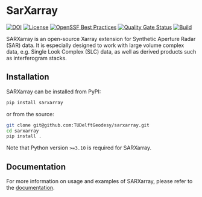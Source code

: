 # SarXarray

[![DOI](https://zenodo.org/badge/DOI/10.5281/zenodo.7717027.svg)](https://doi.org/10.5281/zenodo.7717027)
[![License](https://img.shields.io/github/license/TUDelftGeodesy/sarxarray)](https://opensource.org/licenses/Apache-2.0)
[![OpenSSF Best Practices](https://www.bestpractices.dev/projects/7980/badge)](https://www.bestpractices.dev/projects/7980)
[![Quality Gate Status](https://sonarcloud.io/api/project_badges/measure?project=TUDelftGeodesy_sarxarray&metric=alert_status)](https://sonarcloud.io/summary/new_code?id=TUDelftGeodesy_sarxarray)
[![Build](https://github.com/TUDelftGeodesy/sarxarray/actions/workflows/build.yml/badge.svg)](https://github.com/TUDelftGeodesy/sarxarray/actions/workflows/build.yml)

SARXarray is an open-source Xarray extension for Synthetic Aperture Radar (SAR) data. It is especially designed to work with large volume complex data, e.g. Single Look Complex (SLC) data, as well as derived products such as interferogram stacks. 


## Installation

SARXarray can be installed from PyPI:

```sh
pip install sarxarray
```

or from the source:

```sh
git clone git@github.com:TUDelftGeodesy/sarxarray.git
cd sarxarray
pip install .
```

Note that Python version `>=3.10` is required for SARXarray.

## Documentation

For more information on usage and examples of SARXarray, please refer to the [documentation](https://tudelftgeodesy.github.io/sarxarray/).
